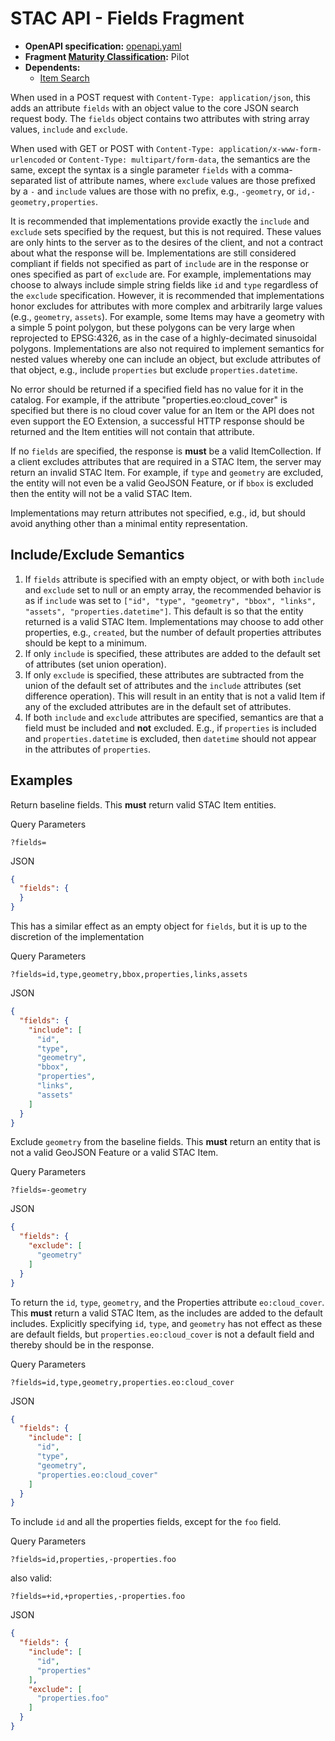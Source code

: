 # STAC API - Fields Fragment

- **OpenAPI specification:** [openapi.yaml](openapi.yaml)
- **Fragment [Maturity Classification](../../extensions.md#extension-maturity):** Pilot
- **Dependents:**
  - [Item Search](../../item-search)

When used in a POST request with `Content-Type: application/json`, this adds an attribute `fields` with 
an object value to the core JSON search request body. The `fields` object contains two attributes with string array 
values, `include` and `exclude`.

When used with GET or POST with `Content-Type: application/x-www-form-urlencoded` or 
`Content-Type: multipart/form-data`, the semantics are the same, except the syntax is a single parameter `fields` with 
a comma-separated list of attribute names, where `exclude` values are those prefixed by a `-` and `include` values are 
those with no prefix, e.g., `-geometry`, or `id,-geometry,properties`.

It is recommended that implementations provide exactly the `include` and `exclude` sets specified by the request, 
but this is not required. These values are only hints to the server as to the desires of the client, and not a 
contract about what the response will be. Implementations are still considered compliant if fields not specified as part of `include` 
are in the response or ones specified as part of `exclude` are.  For example, implementations may choose to always 
include simple string fields like `id` and `type` regardless of the `exclude` specification. However, it is recommended 
that implementations honor excludes for attributes with more complex and arbitrarily large values 
(e.g., `geometry`, `assets`).  For example, some Items may have a geometry with a simple 5 point polygon, but these 
polygons can be very large when reprojected to EPSG:4326, as in the case of a highly-decimated sinusoidal polygons.
Implementations are also not required to implement semantics for nested values whereby one can include an object, but
exclude attributes of that object, e.g., include `properties` but exclude `properties.datetime`.

No error should be returned if a specified field has no value for it in the catalog. For example, if the attribute 
"properties.eo:cloud_cover" is specified but there is no cloud cover value for an Item or the API does not even 
support the EO Extension, a successful HTTP response should be returned and the Item entities will not contain that 
attribute. 

If no `fields` are specified, the response is **must** be a valid ItemCollection. If a client excludes
attributes that are required in a STAC Item, the server may return an invalid STAC Item. For example, if `type` 
and `geometry` are excluded, the entity will not even be a valid GeoJSON Feature, or if `bbox` is excluded then the entity 
will not be a valid STAC Item.

Implementations may return attributes not specified, e.g., id, but should avoid anything other than a minimal entity 
representation. 

## Include/Exclude Semantics 

1. If `fields` attribute is specified with an empty object, or with both `include` and `exclude` set to null or an 
empty array, the recommended behavior is as if `include` was set to 
`["id", "type", "geometry", "bbox", "links", "assets", "properties.datetime"]`.  This default is so that the entity 
returned is a valid STAC Item.  Implementations may choose to add other properties, e.g., `created`, but the number 
of default properties attributes should be kept to a minimum.
2. If only `include` is specified, these attributes are added to the default set of attributes (set union operation). 
3. If only `exclude` is specified, these attributes are subtracted from the union of the default set of attributes and 
the `include` attributes (set difference operation).  This will result in an entity that is not a valid Item if any 
of the excluded attributes are in the default set of attributes.
4. If both `include` and `exclude` attributes are specified, semantics are that a field must be included and **not** 
excluded.  E.g., if `properties` is included and `properties.datetime` is excluded, then `datetime` should not appear 
in the attributes of `properties`.

## Examples

Return baseline fields.  This **must** return valid STAC Item entities. 

Query Parameters
```http
?fields=
```

JSON
```json
{
  "fields": {
  }
}
```

This has a similar effect as an empty object for `fields`, but it is up to the discretion of the implementation 

Query Parameters
```http
?fields=id,type,geometry,bbox,properties,links,assets
```

JSON
```json
{
  "fields": {
    "include": [
      "id",
      "type",
      "geometry",
      "bbox",
      "properties",
      "links",
      "assets"
    ]
  }
}
```

Exclude `geometry` from the baseline fields.  This **must** return an entity that is not a valid GeoJSON Feature or a valid STAC Item.

Query Parameters
```http
?fields=-geometry
```

JSON
```json
{
  "fields": {
    "exclude": [
      "geometry"
    ]
  }
}
```

To return the `id`, `type`, `geometry`, and the Properties attribute `eo:cloud_cover`.
This **must** return a valid STAC Item, as the includes are added to the default includes.
Explicitly specifying `id`, `type`, and `geometry` has not effect as these are default fields,
but `properties.eo:cloud_cover` is not a default field and thereby should be in the response.

Query Parameters
```http
?fields=id,type,geometry,properties.eo:cloud_cover
```

JSON
```json
{
  "fields": {
    "include": [
      "id",
      "type",
      "geometry",
      "properties.eo:cloud_cover"
    ]
  }
}
```

To include `id` and all the properties fields, except for the `foo` field.

Query Parameters
```http
?fields=id,properties,-properties.foo
```

also valid:
```http
?fields=+id,+properties,-properties.foo
```

JSON
```json
{
  "fields": {
    "include": [
      "id",
      "properties"
    ],
    "exclude": [    
      "properties.foo"
    ]
  }
}
```
